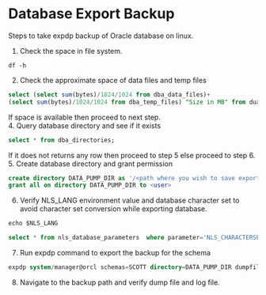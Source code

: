 # Database Export Backup

Steps to take expdp backup of Oracle database on linux.  

1. Check the space in file system.  
```shell
df -h
```
2. Check the approximate space of data files and temp files  
```sql
select (select sum(bytes)/1024/1024 from dba_data_files)+
(select sum(bytes)/1024/1024 from dba_temp_files) "Size in MB" from dual;
```
If space is available then proceed to next step.    
4. Query database directory and see if it exists  
```sql
select * from dba_directories;
```
If it does not returns any row then proceed to step 5 else proceed to step 6.  
5. Create database directory and grant permission  
```sql
create directory DATA_PUMP_DIR as '/<path where you wish to save export file>'  
grant all on directory DATA_PUMP_DIR to <user>  
```
6. Verify NLS_LANG environment value and database character set to avoid character set conversion while exporting database.  
```sql
echo $NLS_LANG

select * from nls_database_parameters  where parameter='NLS_CHARACTERSET';
```
7. Run expdp command to export the backup for the schema  
```sql
expdp system/manager@orcl schemas=SCOTT directory=DATA_PUMP_DIR dumpfile=SCOTT.dmp logfile=expdpSCOTT.log
```
8. Navigate to the backup path and verify dump file and log file.  
